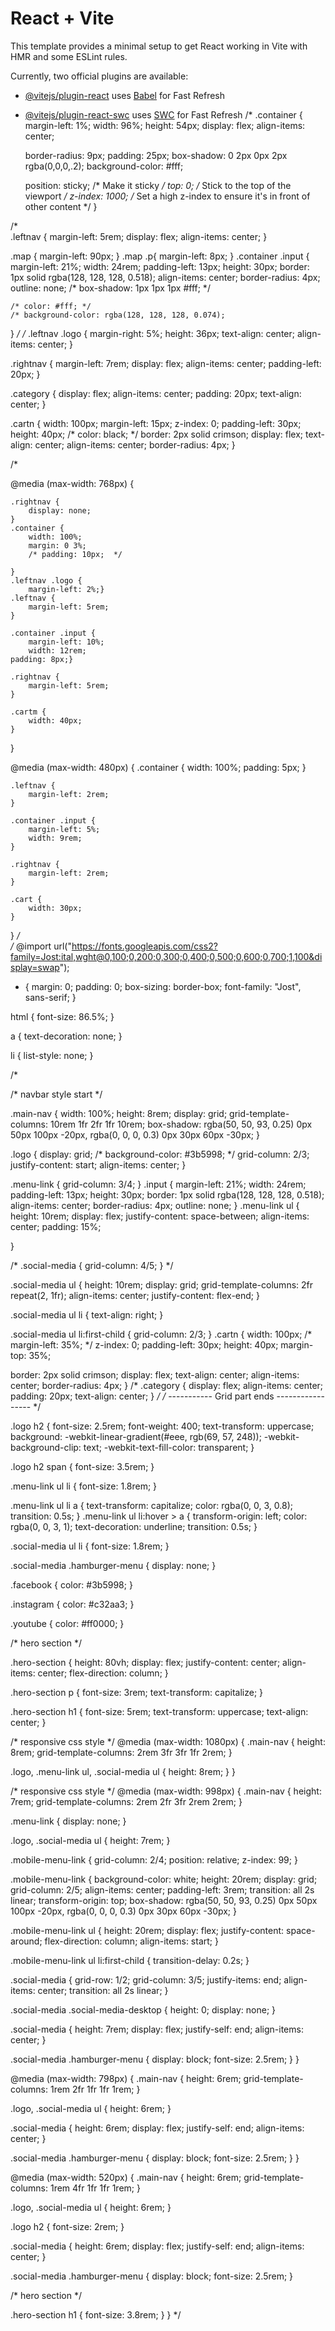 # React + Vite

This template provides a minimal setup to get React working in Vite with HMR and some ESLint rules.

Currently, two official plugins are available:

- [@vitejs/plugin-react](https://github.com/vitejs/vite-plugin-react/blob/main/packages/plugin-react/README.md) uses [Babel](https://babeljs.io/) for Fast Refresh
- [@vitejs/plugin-react-swc](https://github.com/vitejs/vite-plugin-react-swc) uses [SWC](https://swc.rs/) for Fast Refresh
/* .container {
     margin-left: 1%;
    width: 96%;
    height: 54px;
    display: flex;
    align-items: center;
  
    border-radius: 9px;
    padding: 25px;
    box-shadow: 0 2px 0px 2px rgba(0,0,0,.2);
    background-color: #fff;
  
    position: sticky; /* Make it sticky */
    top: 0; /* Stick to the top of the viewport */
    z-index: 1000; /* Set a high z-index to ensure it's in front of other content */
  }
  
/*  
.leftnav {
    margin-left: 5rem;
    display: flex;
    align-items: center;
}

.map {
    margin-left: 90px;
}
.map .p{
    margin-left: 8px;
}
.container .input {
    margin-left: 21%;
    width: 24rem;
    padding-left: 13px;
    height: 30px;
    border: 1px solid rgba(128, 128, 128, 0.518);
    align-items: center;
    border-radius: 4px;
    outline: none;
    /* box-shadow: 1px 1px 1px #fff; */
  
    /* color: #fff; */
    /* background-color: rgba(128, 128, 128, 0.074);
} */
/*
.leftnav .logo {
    margin-right: 5%;
    height: 36px;
    text-align: center;
    align-items: center;
}

.rightnav {
    margin-left: 7rem;
    display: flex;
    align-items: center;
    padding-left: 20px;
}

.category {
    display: flex;
    align-items: center;
    padding: 20px;
    text-align: center;
}

.cartn {
    width: 100px;
    margin-left: 15px;
    z-index: 0;
    padding-left: 30px;
    height: 40px;
    /* color: black; */
    border: 2px solid crimson;
    display: flex;
    text-align: center;
    align-items: center;
    border-radius: 4px;
} 


/* 
  
@media (max-width: 768px) {
    
    .rightnav {
        display: none;
    }
    .container {
        width: 100%;
        margin: 0 3%;
        /* padding: 10px;  */
        
    }
    .leftnav .logo {
        margin-left: 2%;}
    .leftnav {
        margin-left: 5rem; 
    }

    .container .input {
        margin-left: 10%;
        width: 12rem; 
    padding: 8px;}

    .rightnav {
        margin-left: 5rem; 
    }

    .cartm {
        width: 40px; 
    }
}

@media (max-width: 480px) {
    .container {
        width: 100%; 
        padding: 5px; }

    .leftnav {
        margin-left: 2rem; 
    }

    .container .input {
        margin-left: 5%;
        width: 9rem; 
    }

    .rightnav {
        margin-left: 2rem; 
    }

    .cart {
        width: 30px; 
    }
} */  
/* @import url("https://fonts.googleapis.com/css2?family=Jost:ital,wght@0,100;0,200;0,300;0,400;0,500;0,600;0,700;1,100&display=swap");

* {
  margin: 0;
  padding: 0;
  box-sizing: border-box;
  font-family: "Jost", sans-serif;
}

html {
  font-size: 86.5%;
}

a {
  text-decoration: none;
}

li {
  list-style: none;
}

/* 
 

/* navbar style start  */

.main-nav {
  width: 100%;
  height: 8rem;
  display: grid;
  grid-template-columns: 10rem 1fr 2fr 1fr 10rem;
  box-shadow: rgba(50, 50, 93, 0.25) 0px 50px 100px -20px,
    rgba(0, 0, 0, 0.3) 0px 30px 60px -30px;
}
 
.logo {
  display: grid;
  /* background-color: #3b5998; */
  grid-column: 2/3;
  justify-content: start;
  align-items: center;
}

.menu-link {
  grid-column: 3/4;
}
.input {
  margin-left: 21%;
  width: 24rem;
  padding-left: 13px;
  height: 30px;
  border: 1px solid rgba(128, 128, 128, 0.518);
  align-items: center;
  border-radius: 4px;
  outline: none;
}
.menu-link ul {
  height: 10rem;
  display: flex;
  justify-content: space-between;
  align-items: center;
  padding: 15%;

}

/* .social-media {
  grid-column: 4/5;
} */

.social-media ul {
  height: 10rem;
  display: grid;
  grid-template-columns: 2fr repeat(2, 1fr);
  align-items: center;
  justify-content: flex-end;
}

.social-media ul li {
  text-align: right;
}

.social-media ul li:first-child {
  grid-column: 2/3;
}
.cartn {
  width: 100px;
  /* margin-left: 35%; */
  z-index: 0;
  padding-left: 30px;
  height: 40px;
  margin-top: 35%;
  
  border: 2px solid crimson;
  display: flex;
  text-align: center;
  align-items: center;
  border-radius: 4px;
} 
/* .category {
  display: flex;
  align-items: center;
  padding: 20px;
  text-align: center;
} */
/* ----------- Grid part ends ----------------- */

.logo h2 {
  font-size: 2.5rem;
  font-weight: 400;
  text-transform: uppercase;
  background: -webkit-linear-gradient(#eee, rgb(69, 57, 248));
  -webkit-background-clip: text;
  -webkit-text-fill-color: transparent;
}

.logo h2 span {
  font-size: 3.5rem;
}

.menu-link ul li {
  font-size: 1.8rem;
}

.menu-link ul li a {
  text-transform: capitalize;
  color: rgba(0, 0, 3, 0.8);
  transition: 0.5s;
}
.menu-link ul li:hover > a {
  transform-origin: left;
  color: rgba(0, 0, 3, 1);
  text-decoration: underline;
  transition: 0.5s;
}

.social-media ul li {
  font-size: 1.8rem;
}

.social-media .hamburger-menu {
  display: none;
}

.facebook {
  color: #3b5998;
}

.instagram {
  color: #c32aa3;
}

.youtube {
  color: #ff0000;
}

/* hero section   */

.hero-section {
  height: 80vh;
  display: flex;
  justify-content: center;
  align-items: center;
  flex-direction: column;
}

.hero-section p {
  font-size: 3rem;
  text-transform: capitalize;
}

.hero-section h1 {
  font-size: 5rem;
  text-transform: uppercase;
  text-align: center;
}

/* responsive css style  */
@media (max-width: 1080px) {
  .main-nav {
    height: 8rem;
    grid-template-columns: 2rem 3fr 3fr 1fr 2rem;
  }

  .logo,
  .menu-link ul,
  .social-media ul {
    height: 8rem;
  }
}

/* responsive css style  */
@media (max-width: 998px) {
  .main-nav {
    height: 7rem;
    grid-template-columns: 2rem 2fr 3fr 2rem 2rem;
  }

  .menu-link {
    display: none;
  }

  .logo,
  .social-media ul {
    height: 7rem;
  }

  .mobile-menu-link {
    grid-column: 2/4;
    position: relative;
    z-index: 99;
  }

  .mobile-menu-link {
    background-color: white;
    height: 20rem;
    display: grid;
    grid-column: 2/5;
    align-items: center;
    padding-left: 3rem;
    transition: all 2s linear;
    transform-origin: top;
    box-shadow: rgba(50, 50, 93, 0.25) 0px 50px 100px -20px,
      rgba(0, 0, 0, 0.3) 0px 30px 60px -30px;
  }

  .mobile-menu-link ul {
    height: 20rem;
    display: flex;
    justify-content: space-around;
    flex-direction: column;
    align-items: start;
  }

  .mobile-menu-link ul li:first-child {
    transition-delay: 0.2s;
  }

  .social-media {
    grid-row: 1/2;
    grid-column: 3/5;
    justify-items: end;
    align-items: center;
    transition: all 2s linear;
  }

  .social-media .social-media-desktop {
    height: 0;
    display: none;
  }

  .social-media {
    height: 7rem;
    display: flex;
    justify-self: end;
    align-items: center;
  }

  .social-media .hamburger-menu {
    display: block;
    font-size: 2.5rem;
  }
}

@media (max-width: 798px) {
  .main-nav {
    height: 6rem;
    grid-template-columns: 1rem 2fr 1fr 1fr 1rem;
  }

  .logo,
  .social-media ul {
    height: 6rem;
  }

  .social-media {
    height: 6rem;
    display: flex;
    justify-self: end;
    align-items: center;
  }

  .social-media .hamburger-menu {
    display: block;
    font-size: 2.5rem;
  }
}

@media (max-width: 520px) {
  .main-nav {
    height: 6rem;
    grid-template-columns: 1rem 4fr 1fr 1fr 1rem;
  }

  .logo,
  .social-media ul {
    height: 6rem;
  }

  .logo h2 {
    font-size: 2rem;
  }

  .social-media {
    height: 6rem;
    display: flex;
    justify-self: end;
    align-items: center;
  }

  .social-media .hamburger-menu {
    display: block;
    font-size: 2.5rem;
  }

  /* hero section  */

  .hero-section h1 {
    font-size: 3.8rem;
  }
} */